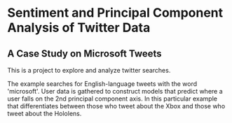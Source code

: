 # Sentiment and Principal Component Analysis of Twitter Data
## A Case Study on Microsoft Tweets

This is a project to explore and analyze twitter searches. 

The example searches for English-language tweets with the word 'microsoft'. User data is gathered to construct models that predict where a user falls on the 2nd principal component axis. In this particular example that differentiates between those who tweet about the Xbox and those who tweet about the Hololens. 
